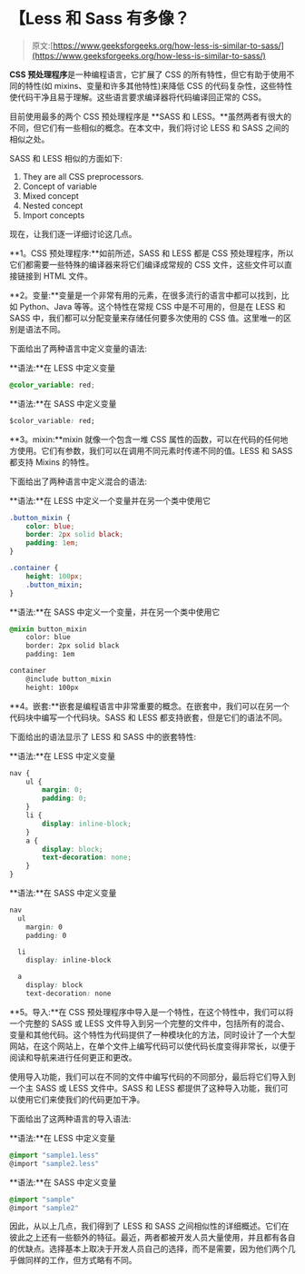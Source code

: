 # 【Less 和 Sass 有多像？

> 原文:[https://www.geeksforgeeks.org/how-less-is-similar-to-sass/](https://www.geeksforgeeks.org/how-less-is-similar-to-sass/)

**CSS 预处理程序**是一种编程语言，它扩展了 CSS 的所有特性，但它有助于使用不同的特性(如 mixins、变量和许多其他特性)来降低 CSS 的代码复杂性，这些特性使代码干净且易于理解。这些语言要求编译器将代码编译回正常的 CSS。

目前使用最多的两个 CSS 预处理程序是 **SASS 和 LESS。**虽然两者有很大的不同，但它们有一些相似的概念。在本文中，我们将讨论 LESS 和 SASS 之间的相似之处。

SASS 和 LESS 相似的方面如下:

1.  They are all CSS preprocessors.
2.  Concept of variable
3.  Mixed concept
4.  Nested concept
5.  Import concepts

现在，让我们逐一详细讨论这几点。

**1。CSS 预处理程序:**如前所述，SASS 和 LESS 都是 CSS 预处理程序，所以它们都需要一些特殊的编译器来将它们编译成常规的 CSS 文件，这些文件可以直接链接到 HTML 文件。

**2。变量:**变量是一个非常有用的元素，在很多流行的语言中都可以找到，比如 Python、Java 等等。这个特性在常规 CSS 中是不可用的，但是在 LESS 和 SASS 中，我们都可以分配变量来存储任何要多次使用的 CSS 值。这里唯一的区别是语法不同。

下面给出了两种语言中定义变量的语法:

**语法:**在 LESS 中定义变量

```css
@color_variable: red;
```

**语法:**在 SASS 中定义变量

```css
$color_variable: red;
```

**3。mixin:**mixin 就像一个包含一堆 CSS 属性的函数，可以在代码的任何地方使用。它们有参数，我们可以在调用不同元素时传递不同的值。LESS 和 SASS 都支持 Mixins 的特性。

下面给出了两种语言中定义混合的语法:

**语法:**在 LESS 中定义一个变量并在另一个类中使用它

```css
.button_mixin {
    color: blue;
    border: 2px solid black;
    padding: 1em;
}

.container {
    height: 100px;
    .button_mixin;
}
```

**语法:**在 SASS 中定义一个变量，并在另一个类中使用它

```css
@mixin button_mixin
    color: blue
    border: 2px solid black
    padding: 1em

container
    @include button_mixin
    height: 100px
```

**4。嵌套:**嵌套是编程语言中非常重要的概念。在嵌套中，我们可以在另一个代码块中编写一个代码块。SASS 和 LESS 都支持嵌套，但是它们的语法不同。

下面给出的语法显示了 LESS 和 SASS 中的嵌套特性:

**语法:**在 LESS 中定义变量

```css
nav {
    ul {
        margin: 0;
        padding: 0;
    }
    li {
        display: inline-block;
    }
    a {
        display: block;
        text-decoration: none;
    }
}
```

**语法:**在 SASS 中定义变量

```css
nav
  ul
    margin: 0
    padding: 0

  li
    display: inline-block

  a
    display: block
    text-decoration: none
```

**5。导入:**在 CSS 预处理程序中导入是一个特性，在这个特性中，我们可以将一个完整的 SASS 或 LESS 文件导入到另一个完整的文件中，包括所有的混合、变量和其他代码。这个特性为代码提供了一种模块化的方法，同时设计了一个大型网站，在这个网站上，在单个文件上编写代码可以使代码长度变得非常长，以便于阅读和导航来进行任何更正和更改。

使用导入功能，我们可以在不同的文件中编写代码的不同部分，最后将它们导入到一个主 SASS 或 LESS 文件中。SASS 和 LESS 都提供了这种导入功能，我们可以使用它们来使我们的代码更加干净。

下面给出了这两种语言的导入语法:

**语法:**在 LESS 中定义变量

```css
@import "sample1.less"
@import "sample2.less"
```

**语法:**在 SASS 中定义变量

```css
@import "sample"
@import "sample2"
```

因此，从以上几点，我们得到了 LESS 和 SASS 之间相似性的详细概述。它们在彼此之上还有一些额外的特征。最近，两者都被开发人员大量使用，并且都有各自的优缺点。选择基本上取决于开发人员自己的选择，而不是需要，因为他们两个几乎做同样的工作，但方式略有不同。